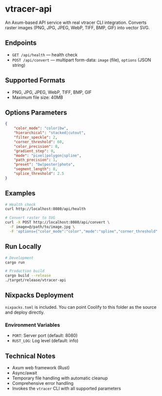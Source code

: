 # vtracer-api

An Axum-based API service with real vtracer CLI integration. Converts raster images (PNG, JPG, JPEG, WebP, TIFF, BMP, GIF) into vector SVG.

## Endpoints

-   `GET /api/health` — health check
-   `POST /api/convert` — multipart form-data: `image` (file), `options` (JSON string)

## Supported Formats

-   PNG, JPG, JPEG, WebP, TIFF, BMP, GIF
-   Maximum file size: 40MB

## Options Parameters

```json
{
    "color_mode": "color|bw",
    "hierarchical": "stacked|cutout",
    "filter_speckle": 2,
    "corner_threshold": 60,
    "color_precision": 8,
    "gradient_step": 0,
    "mode": "pixel|polygon|spline",
    "path_precision": 1,
    "preset": "bw|poster|photo",
    "segment_length": 8,
    "splice_threshold": 2.5
}
```

## Examples

```bash
# Health check
curl http://localhost:8080/api/health

# Convert raster to SVG
curl -X POST http://localhost:8080/api/convert \
  -F image=@/path/to/image.jpg \
  -F 'options={"color_mode":"color","mode":"spline","corner_threshold":45}'
```

## Run Locally

```bash
# Development
cargo run

# Production build
cargo build --release
./target/release/vtracer-api
```

## Nixpacks Deployment

`nixpacks.toml` is included. You can point Coolify to this folder as the source and deploy directly.

### Environment Variables

-   `PORT`: Server port (default: 8080)
-   `RUST_LOG`: Log level (default: info)

## Technical Notes

-   Axum web framework (Rust)
-   Async/await
-   Temporary file handling with automatic cleanup
-   Comprehensive error handling
-   Invokes the `vtracer` CLI with all supported parameters
